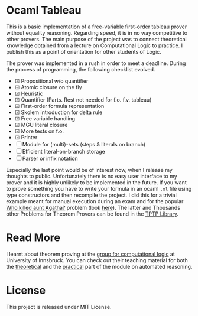 # Ocaml Tableau

This is a basic implementation of a free-variable first-order tableau
prover without equality reasoning. Regarding speed, it is in no way
competitive to other provers. The main purpose of the project
was to connect theoretical knowledge obtained from a lecture on
Computational Logic to practice. I publish this as a point of
orientation for other students of Logic.

The prover was implemented in a rush in order to meet a deadline. During
the process of programming, the following checklist evolved.

* ☑ Propositional w/o quantifier
* ☑ Atomic closure on the fly
* ☑ Heuristic
* ☑ Quantifier (Parts. Rest not needed for f.o. f.v. tableau)
* ☑ First-order formula representation
* ☑ Skolem introduction for delta rule
* ☑ Free variable handling
* ☑ MGU literal closure
* ☑ More tests on f.o.
* ☑ Printer
* ☐ Module for (multi)-sets (steps & literals on branch)
* ☐ Efficient literal-on-branch storage
* ☐ Parser or infix notation

Especially the last point would be of interest now, when I release my
thoughts to public. Unfortunately there is no easy user interface to my
prover and it is highly unlikely to be implemented in the future. If you
want to prove something you have to write your formula in an ocaml `.ml`
file using type constructors and then recompile the project. I did this
for a trivial example meant for manual execution during an exam and for
the popular [Who killed aunt Agatha?][aga] problem (look
[here](main.ml)). The latter and Thousands other Problems for
Theorem Provers can be found in the [TPTP Library][tptp].

[tptp]: http://www.cs.miami.edu/~tptp/
[aga]: http://www.cs.miami.edu/~tptp/cgi-bin/SeeTPTP?Category=Problems&Domain=PUZ&File=PUZ001-3.p

# Read More

I learnt about theorem proving at the [group for computational
logic][cl] at University of Innsbruck. You can check out their teaching
material for both the [theoretical][th] and the [practical][pr] part of
the module on automated reasoning.

[cl]: http://cl-informatik.uibk.ac.at/
[th]: http://cl-informatik.uibk.ac.at/teaching/ss17/cl/overview.php
[pr]: http://cl-informatik.uibk.ac.at/teaching/ss17/autres/content.php

# License

This project is released under MIT License.

